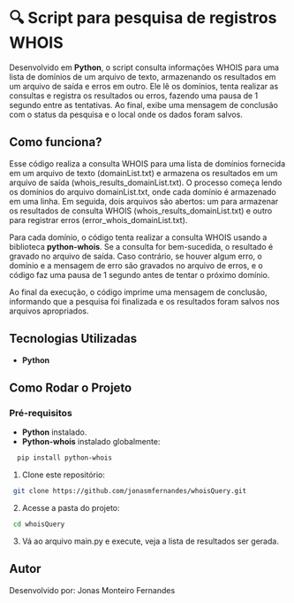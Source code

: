 # 🔍 Script para pesquisa de registros WHOIS 

Desenvolvido em **Python**, o script consulta informações WHOIS para uma lista de domínios de um arquivo de texto, armazenando os resultados em um arquivo de saída e erros em outro. Ele lê os domínios, tenta realizar as consultas e registra os resultados ou erros, fazendo uma pausa de 1 segundo entre as tentativas. Ao final, exibe uma mensagem de conclusão com o status da pesquisa e o local onde os dados foram salvos.

## Como funciona?

Esse código realiza a consulta WHOIS para uma lista de domínios fornecida em um arquivo de texto (domainList.txt) e armazena os resultados em um arquivo de saída (whois_results_domainList.txt). O processo começa lendo os domínios do arquivo domainList.txt, onde cada domínio é armazenado em uma linha. Em seguida, dois arquivos são abertos: um para armazenar os resultados de consulta WHOIS (whois_results_domainList.txt) e outro para registrar erros (error_whois_domainList.txt).

Para cada domínio, o código tenta realizar a consulta WHOIS usando a biblioteca **python-whois**. Se a consulta for bem-sucedida, o resultado é gravado no arquivo de saída. Caso contrário, se houver algum erro, o domínio e a mensagem de erro são gravados no arquivo de erros, e o código faz uma pausa de 1 segundo antes de tentar o próximo domínio.

Ao final da execução, o código imprime uma mensagem de conclusão, informando que a pesquisa foi finalizada e os resultados foram salvos nos arquivos apropriados. 


## Tecnologias Utilizadas
- **Python**

## Como Rodar o Projeto

### Pré-requisitos
- **Python** instalado.
- **Python-whois** instalado globalmente:  
```bash
  pip install python-whois
```
1. Clone este repositório:
  ```bash
   git clone https://github.com/jonasmfernandes/whoisQuery.git
  ```
2. Acesse a pasta do projeto:
  ```bash
   cd whoisQuery
  ```
3. Vá ao arquivo main.py e execute, veja a lista de resultados ser gerada.

## Autor 
Desenvolvido por: Jonas Monteiro Fernandes